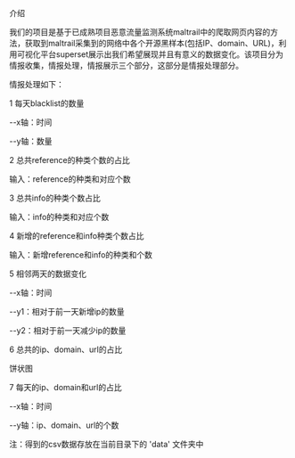介绍

我们的项目是基于已成熟项目恶意流量监测系统maltrail中的爬取网页内容的方法，获取到maltrail采集到的网络中各个开源黑样本(包括IP、domain、URL)，利用可视化平台superset展示出我们希望展现并且有意义的数据变化。该项目分为情报收集，情报处理，情报展示三个部分，这部分是情报处理部分。


情报处理如下：


 1 每天blacklist的数量

 --x轴：时间

 --y轴：数量


2 总共reference的种类个数的占比

输入：reference的种类和对应个数


3 总共info的种类个数占比

输入：info的种类和对应个数


4 新增的reference和info种类个数占比

输入：新增reference和info的种类和个数


5 相邻两天的数据变化


--x轴：时间

--y1：相对于前一天新增ip的数量

--y2：相对于前一天减少ip的数量

6 总共的ip、domain、url的占比


饼状图

7 每天的ip、domain和url的占比

--x轴：时间

--y轴：ip、domain、url的个数




注：得到的csv数据存放在当前目录下的 'data' 文件夹中

